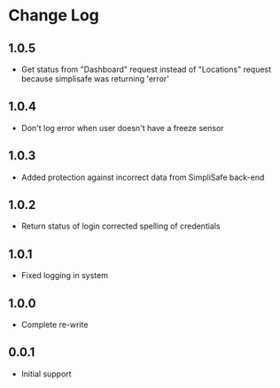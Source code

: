 # Change Log

## 1.0.5
- Get status from "Dashboard" request instead of "Locations" request because simplisafe was returning 'error' 

## 1.0.4
- Don't log error when user doesn't have a freeze sensor

## 1.0.3

- Added protection against incorrect data from SimpliSafe back-end

## 1.0.2
- Return status of login corrected spelling of credentials

## 1.0.1
- Fixed logging in system

## 1.0.0
- Complete re-write

## 0.0.1
- Initial support
